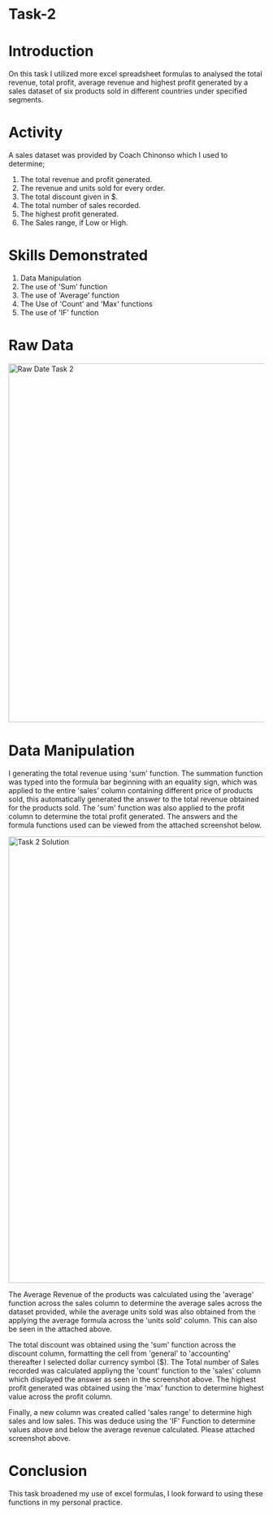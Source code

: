 # Task-2

# **Introduction**

On this task I utilized more excel spreadsheet formulas to analysed the total revenue, total profit, average revenue and highest profit generated by a sales dataset of six products sold in different countries under specified segments. 

# **Activity**
A sales dataset was provided by Coach Chinonso which I used to determine;
1. The total revenue and profit generated.
2. The revenue and units sold for every order.
3. The total discount given in $.
4. The total number of sales recorded.
5. The highest profit generated.
6. The Sales range, if Low or High. 

# **Skills Demonstrated**
1. Data Manipulation
2. The use of 'Sum' function
3. The use of 'Average' function
4. The Use of 'Count' and 'Max' functions
5. The use of 'IF' function

# Raw Data
<img width="706" alt="Raw Date Task 2" src="https://github.com/Jessie-Watt/Task-2/assets/140435577/62f4bc84-9ff2-435e-b1da-462729999711">

# **Data Manipulation**
I generating the total revenue using 'sum' function. The summation function was typed into the formula bar beginning with an equality sign, which was applied to the entire 'sales' column containing different price of products sold, this automatically generated the answer to the total revenue obtained for the products sold. The 'sum' function was also applied to the profit column to determine the total profit generated. The answers and the formula functions used can be viewed from the attached screenshot below.

<img width="879" alt="Task 2 Solution" src="https://github.com/Jessie-Watt/Task-2/assets/140435577/80dbad12-c1b1-40b2-98af-0b2961ee89b5">


The Average Revenue of the products was calculated using the 'average' function across the sales column to determine the average sales across the dataset provided, while the average units sold was also obtained from the applying the average formula across the 'units sold' column. This can also be seen in the attached above.

The total discount was obtained using the 'sum' function across the discount column, formatting the cell from 'general' to 'accounting' thereafter I selected dollar currency symbol ($). The Total number of Sales recorded was calculated appliyng the 'count' function to the 'sales' column which displayed the answer as seen in the screenshot above. The highest profit generated was obtained using the 'max' function to determine highest value across the profit column.

Finally, a new column was created called 'sales range' to determine high sales and low sales. This was deduce using the 'IF' Function to determine values above and below the average revenue calculated. Please attached screenshot above.

# **Conclusion**
This task broadened my use of excel formulas, I look forward to using these functions in my personal practice. 




